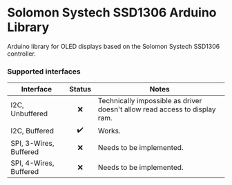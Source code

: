 # Solomon Systech SSD1306 Arduino Library
Arduino library for OLED displays based on the Solomon Systech SSD1306 controller.

### Supported interfaces
| Interface              | Status | Notes |
|------------------------|:------:|-------|
| I2C, Unbuffered        | ❌ | Technically impossible as driver doesn't allow read access to display ram. |
| I2C, Buffered          | ✔️ | Works. |
| SPI, 3-Wires, Buffered | ❌ | Needs to be implemented. |
| SPI, 4-Wires, Buffered | ❌ | Needs to be implemented. |
